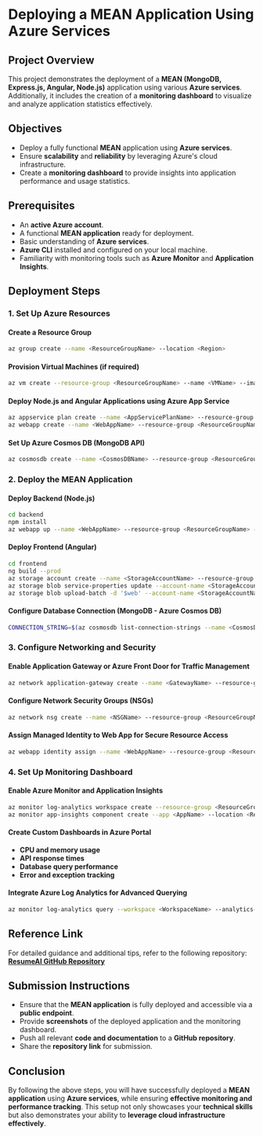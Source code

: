 # Deploying a MEAN Application Using Azure Services

## Project Overview
This project demonstrates the deployment of a **MEAN (MongoDB, Express.js, Angular, Node.js)** application using various **Azure services**. Additionally, it includes the creation of a **monitoring dashboard** to visualize and analyze application statistics effectively.

## Objectives
- Deploy a fully functional **MEAN** application using **Azure services**.
- Ensure **scalability** and **reliability** by leveraging Azure's cloud infrastructure.
- Create a **monitoring dashboard** to provide insights into application performance and usage statistics.

## Prerequisites
- An **active Azure account**.
- A functional **MEAN application** ready for deployment.
- Basic understanding of **Azure services**.
- **Azure CLI** installed and configured on your local machine.
- Familiarity with monitoring tools such as **Azure Monitor** and **Application Insights**.

## Deployment Steps

### 1. Set Up Azure Resources
#### Create a Resource Group
```sh
az group create --name <ResourceGroupName> --location <Region>
```

#### Provision Virtual Machines (if required)
```sh
az vm create --resource-group <ResourceGroupName> --name <VMName> --image UbuntuLTS --admin-username <Username> --generate-ssh-keys
```

#### Deploy Node.js and Angular Applications using Azure App Service
```sh
az appservice plan create --name <AppServicePlanName> --resource-group <ResourceGroupName> --sku F1
az webapp create --name <WebAppName> --resource-group <ResourceGroupName> --plan <AppServicePlanName>
```

#### Set Up Azure Cosmos DB (MongoDB API)
```sh
az cosmosdb create --name <CosmosDBName> --resource-group <ResourceGroupName> --kind MongoDB
```

### 2. Deploy the MEAN Application

#### Deploy Backend (Node.js)
```sh
cd backend
npm install
az webapp up --name <WebAppName> --resource-group <ResourceGroupName> --runtime "NODE|14-lts"
```

#### Deploy Frontend (Angular)
```sh
cd frontend
ng build --prod
az storage account create --name <StorageAccountName> --resource-group <ResourceGroupName> --location <Region> --sku Standard_LRS
az storage blob service-properties update --account-name <StorageAccountName> --static-website --index-document index.html
az storage blob upload-batch -d '$web' --account-name <StorageAccountName> -s ./dist/<ProjectName>
```

#### Configure Database Connection (MongoDB - Azure Cosmos DB)
```sh
CONNECTION_STRING=$(az cosmosdb list-connection-strings --name <CosmosDBName> --resource-group <ResourceGroupName> --query connectionStrings[0].connectionString -o tsv)
```

### 3. Configure Networking and Security

#### Enable Application Gateway or Azure Front Door for Traffic Management
```sh
az network application-gateway create --name <GatewayName> --resource-group <ResourceGroupName> --sku Standard_v2 --location <Region> --public-ip-address <PublicIPName>
```

#### Configure Network Security Groups (NSGs)
```sh
az network nsg create --name <NSGName> --resource-group <ResourceGroupName>
```

#### Assign Managed Identity to Web App for Secure Resource Access
```sh
az webapp identity assign --name <WebAppName> --resource-group <ResourceGroupName>
```

### 4. Set Up Monitoring Dashboard

#### Enable Azure Monitor and Application Insights
```sh
az monitor log-analytics workspace create --resource-group <ResourceGroupName> --workspace-name <WorkspaceName>
az monitor app-insights component create --app <AppName> --location <Region> --resource-group <ResourceGroupName>
```

#### Create Custom Dashboards in Azure Portal
- **CPU and memory usage**
- **API response times**
- **Database query performance**
- **Error and exception tracking**

#### Integrate Azure Log Analytics for Advanced Querying
```sh
az monitor log-analytics query --workspace <WorkspaceName> --analytics-query "<KQL Query>"
```

## Reference Link
For detailed guidance and additional tips, refer to the following repository: **[ResumeAI GitHub Repository](#)**

## Submission Instructions
- Ensure that the **MEAN application** is fully deployed and accessible via a **public endpoint**.
- Provide **screenshots** of the deployed application and the monitoring dashboard.
- Push all relevant **code and documentation** to a **GitHub repository**.
- Share the **repository link** for submission.

## Conclusion
By following the above steps, you will have successfully deployed a **MEAN application** using **Azure services**, while ensuring **effective monitoring and performance tracking**. This setup not only showcases your **technical skills** but also demonstrates your ability to **leverage cloud infrastructure effectively**.


